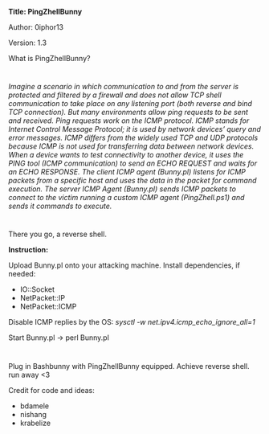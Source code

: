 **Title: PingZhellBunny**

Author: 0iphor13

Version: 1.3

What is PingZhellBunny?
#
*Imagine a scenario in which communication to and from the server is protected and filtered by a firewall and does not allow TCP shell communication to take place on any listening port (both reverse and bind TCP connection).*
*But many environments allow ping requests to be sent and received. Ping requests work on the ICMP protocol.*
*ICMP stands for Internet Control Message Protocol; it is used by network devices’ query and error messages. ICMP differs from the widely used TCP and UDP protocols because ICMP is not used for transferring data between network devices.*
*When a device wants to test connectivity to another device, it uses the PING tool (ICMP communication) to send an ECHO REQUEST and waits for an ECHO RESPONSE.*
*The client ICMP agent (Bunny.pl) listens for ICMP packets from a specific host and uses the data in the packet for command execution.*
*The server ICMP Agent (Bunny.pl) sends ICMP packets to connect to the victim running a custom ICMP agent (PingZhell.ps1) and sends it commands to execute.*
#
There you go, a reverse shell.

**Instruction:**

Upload Bunny.pl onto your attacking machine.
Install dependencies, if needed:
- IO::Socket
- NetPacket::IP
- NetPacket::ICMP

Disable ICMP replies by the OS:
    *sysctl -w net.ipv4.icmp_echo_ignore_all=1*

Start Bunny.pl -> perl Bunny.pl
#
Plug in Bashbunny with PingZhellBunny equipped.
Achieve reverse shell.
run away <3


Credit for code and ideas:
- bdamele
- nishang
- krabelize
